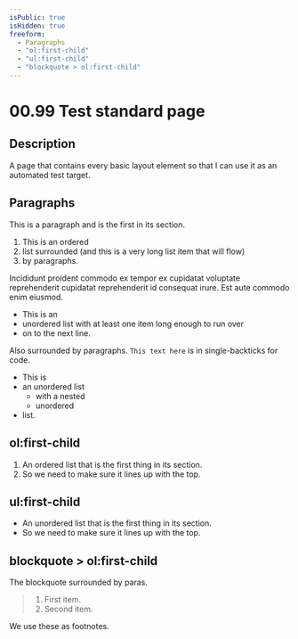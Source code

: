```yaml
---
isPublic: true
isHidden: true
freeform:
  - Paragraphs
  - "ol:first-child"
  - "ul:first-child"
  - "blockquote > ol:first-child"
---
```


# 00.99 Test standard page

## Description

A page that contains every basic layout element so that I can use it as an automated test target.

## Paragraphs

This is a paragraph and is the first in its section.

1. This is an ordered
2. list surrounded (and this is a very long list item that will flow)
3. by paragraphs.

Incididunt proident commodo ex tempor ex cupidatat voluptate reprehenderit cupidatat reprehenderit id consequat irure. Est aute commodo enim eiusmod.

- This is an
- unordered list with at least one item long enough to run over
- on to the next line.

Also surrounded by paragraphs. `This text here` is in single-backticks for code.

- This is
- an unordered list
  - with a nested
  - unordered
- list.

## ol:first-child

1. An ordered list that is the first thing in its section.
2. So we need to make sure it lines up with the top.

## ul:first-child

- An unordered list that is the first thing in its section.
- So we need to make sure it lines up with the top.

## blockquote > ol:first-child

The blockquote surrounded by paras.

> 1. First item.
> 2. Second item.

We use these as footnotes.
